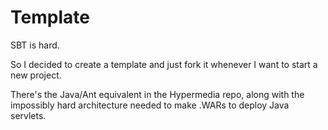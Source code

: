 Template
========

SBT is hard. 

So I decided to create a template and just fork it whenever I want to start a new project. 

There's the Java/Ant equivalent in the Hypermedia repo, along with the impossibly hard architecture needed to make .WARs to deploy Java servlets. 

